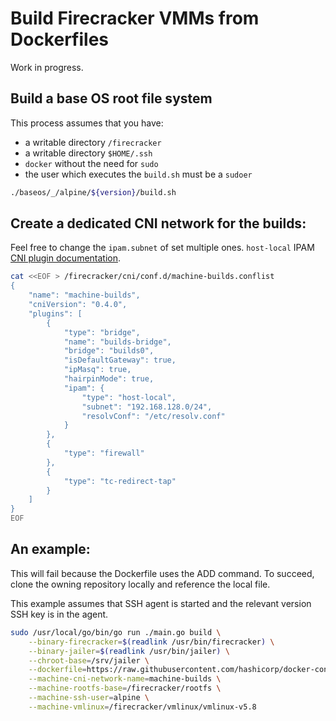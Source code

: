 # Build Firecracker VMMs from Dockerfiles

Work in progress.

## Build a base OS root file system

This process assumes that you have:

- a writable directory `/firecracker`
- a writable directory `$HOME/.ssh`
- `docker` without the need for `sudo`
- the user which executes the `build.sh` must be a `sudoer`

```sh
./baseos/_/alpine/${version}/build.sh
```

## Create a dedicated CNI network for the builds:

Feel free to change the `ipam.subnet` of set multiple ones. `host-local` IPAM [CNI plugin documentation](https://www.cni.dev/plugins/ipam/host-local/).

```sh
cat <<EOF > /firecracker/cni/conf.d/machine-builds.conflist
{
    "name": "machine-builds",
    "cniVersion": "0.4.0",
    "plugins": [
        {
            "type": "bridge",
            "name": "builds-bridge",
            "bridge": "builds0",
            "isDefaultGateway": true,
            "ipMasq": true,
            "hairpinMode": true,
            "ipam": {
                "type": "host-local",
                "subnet": "192.168.128.0/24",
                "resolvConf": "/etc/resolv.conf"
            }
        },
        {
            "type": "firewall"
        },
        {
            "type": "tc-redirect-tap"
        }
    ]
}
EOF
```

## An example:

This will fail because the Dockerfile uses the ADD command. To succeed, clone the owning repository locally and reference the local file.

This example assumes that SSH agent is started and the relevant version SSH key is in the agent.

```sh
sudo /usr/local/go/bin/go run ./main.go build \
    --binary-firecracker=$(readlink /usr/bin/firecracker) \
    --binary-jailer=$(readlink /usr/bin/jailer) \
    --chroot-base=/srv/jailer \
    --dockerfile=https://raw.githubusercontent.com/hashicorp/docker-consul/master/0.X/Dockerfile \
    --machine-cni-network-name=machine-builds \
    --machine-rootfs-base=/firecracker/rootfs \
    --machine-ssh-user=alpine \
    --machine-vmlinux=/firecracker/vmlinux/vmlinux-v5.8
```